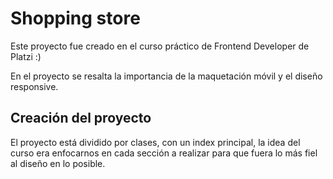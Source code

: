 # Shopping store

Este proyecto fue creado en el curso práctico de Frontend Developer de Platzi :)


En el proyecto se resalta la importancia de la maquetación móvil y el diseño responsive. 
 


## Creación del proyecto

El proyecto está dividido por clases, con un index principal, la idea del curso era enfocarnos en cada sección a realizar para que fuera lo más fiel al diseño en lo posible. 
